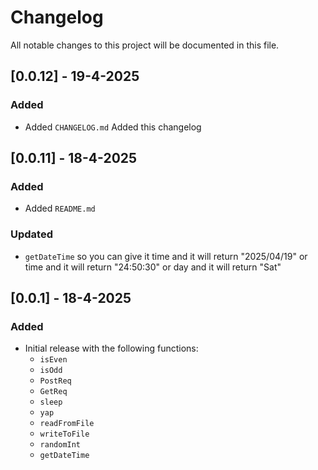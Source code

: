 # Changelog

All notable changes to this project will be documented in this file.

## [0.0.12] - 19-4-2025

### Added

- Added `CHANGELOG.md` Added this changelog

## [0.0.11] - 18-4-2025

### Added
- Added `README.md`

### Updated
- `getDateTime` so you can give it time and it will return "2025/04/19" or time and it will return "24:50:30" or day and it will return "Sat"

## [0.0.1] - 18-4-2025

### Added
- Initial release with the following functions:
  - `isEven`
  - `isOdd`
  - `PostReq`
  - `GetReq`
  - `sleep`
  - `yap`
  - `readFromFile`
  - `writeToFile`
  - `randomInt`
  - `getDateTime`
